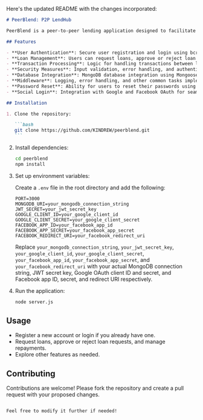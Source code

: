 Here's the updated README with the changes incorporated:

````markdown
# PeerBlend: P2P LendHub

PeerBlend is a peer-to-peer lending application designed to facilitate borrowing and lending between individuals. It provides a platform where users can request loans, approve or reject loan requests, and manage repayments seamlessly.

## Features

- **User Authentication**: Secure user registration and login using bcrypt for password hashing and JWT tokens for authentication.
- **Loan Management**: Users can request loans, approve or reject loan requests, and manage repayments.
- **Transaction Processing**: Logic for handling transactions between lenders and borrowers.
- **Security Measures**: Input validation, error handling, and authentication middleware to ensure security.
- **Database Integration**: MongoDB database integration using Mongoose for data modeling and management.
- **Middleware**: Logging, error handling, and other common tasks implemented as middleware.
- **Password Reset**: Ability for users to reset their passwords using a secure token-based mechanism.
- **Social Login**: Integration with Google and Facebook OAuth for seamless authentication.

## Installation

1. Clone the repository:

   ```bash
   git clone https://github.com/KINDREW/peerblend.git
   ```
````

2. Install dependencies:

   ```bash
   cd peerblend
   npm install
   ```

3. Set up environment variables:

   Create a `.env` file in the root directory and add the following:

   ```plaintext
   PORT=3000
   MONGODB_URI=your_mongodb_connection_string
   JWT_SECRET=your_jwt_secret_key
   GOOGLE_CLIENT_ID=your_google_client_id
   GOOGLE_CLIENT_SECRET=your_google_client_secret
   FACEBOOK_APP_ID=your_facebook_app_id
   FACEBOOK_APP_SECRET=your_facebook_app_secret
   FACEBOOK_REDIRECT_URI=your_facebook_redirect_uri
   ```

   Replace `your_mongodb_connection_string`, `your_jwt_secret_key`, `your_google_client_id`, `your_google_client_secret`, `your_facebook_app_id`, `your_facebook_app_secret`, and `your_facebook_redirect_uri` with your actual MongoDB connection string, JWT secret key, Google OAuth client ID and secret, and Facebook app ID, secret, and redirect URI respectively.

4. Run the application:

   ```bash
   node server.js
   ```

## Usage

- Register a new account or login if you already have one.
- Request loans, approve or reject loan requests, and manage repayments.
- Explore other features as needed.

## Contributing

Contributions are welcome! Please fork the repository and create a pull request with your proposed changes.

```

Feel free to modify it further if needed!
```
